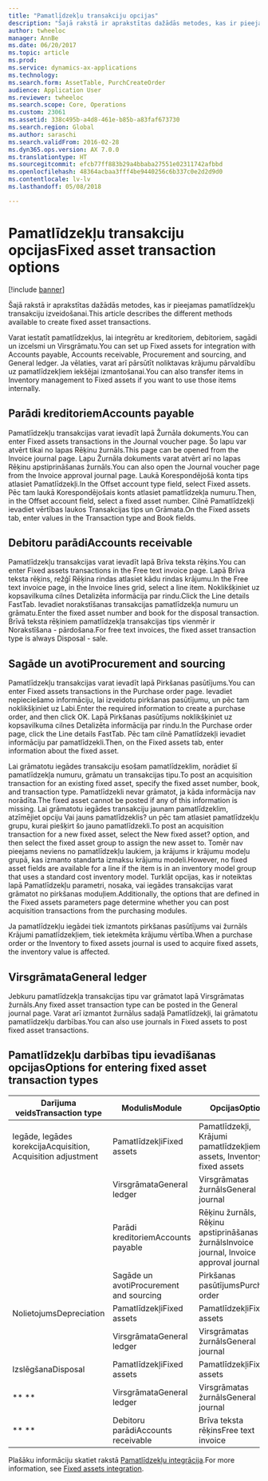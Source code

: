 ```yaml
---
title: "Pamatlīdzekļu transakciju opcijas"
description: "Šajā rakstā ir aprakstītas dažādās metodes, kas ir pieejamas pamatlīdzekļu transakciju izveidošanai."
author: twheeloc
manager: AnnBe
ms.date: 06/20/2017
ms.topic: article
ms.prod: 
ms.service: dynamics-ax-applications
ms.technology: 
ms.search.form: AssetTable, PurchCreateOrder
audience: Application User
ms.reviewer: twheeloc
ms.search.scope: Core, Operations
ms.custom: 23061
ms.assetid: 338c495b-a4d8-461e-b85b-a83faf673730
ms.search.region: Global
ms.author: saraschi
ms.search.validFrom: 2016-02-28
ms.dyn365.ops.version: AX 7.0.0
ms.translationtype: HT
ms.sourcegitcommit: efcb77ff883b29a4bbaba27551e02311742afbbd
ms.openlocfilehash: 48364acbaa3fff4be9440256c6b337c0e2d2d9d0
ms.contentlocale: lv-lv
ms.lasthandoff: 05/08/2018

---
```


# <a name="fixed-asset-transaction-options"></a><span data-ttu-id="3309c-103">Pamatlīdzekļu transakciju opcijas</span><span class="sxs-lookup"><span data-stu-id="3309c-103">Fixed asset transaction options</span></span>

[!include [banner](../includes/banner.md)]

<span data-ttu-id="3309c-104">Šajā rakstā ir aprakstītas dažādās metodes, kas ir pieejamas pamatlīdzekļu transakciju izveidošanai.</span><span class="sxs-lookup"><span data-stu-id="3309c-104">This article describes the different methods available to create fixed asset transactions.</span></span>

<span data-ttu-id="3309c-105">Varat iestatīt pamatlīdzekļus, lai integrētu ar kreditoriem, debitoriem, sagādi un izcelsmi un Virsgrāmatu.</span><span class="sxs-lookup"><span data-stu-id="3309c-105">You can set up Fixed assets for integration with Accounts payable, Accounts receivable, Procurement and sourcing, and General ledger.</span></span> <span data-ttu-id="3309c-106">Ja vēlaties, varat arī pārsūtīt noliktavas krājumu pārvaldību uz pamatlīdzekļiem iekšējai izmantošanai.</span><span class="sxs-lookup"><span data-stu-id="3309c-106">You can also transfer items in Inventory management to Fixed assets if you want to use those items internally.</span></span>

## <a name="accounts-payable"></a><span data-ttu-id="3309c-107">Parādi kreditoriem</span><span class="sxs-lookup"><span data-stu-id="3309c-107">Accounts payable</span></span>
<span data-ttu-id="3309c-108">Pamatlīdzekļu transakcijas varat ievadīt lapā Žurnāla dokuments.</span><span class="sxs-lookup"><span data-stu-id="3309c-108">You can enter Fixed assets transactions in the Journal voucher page.</span></span> <span data-ttu-id="3309c-109">Šo lapu var atvērt tikai no lapas Rēķinu žurnāls.</span><span class="sxs-lookup"><span data-stu-id="3309c-109">This page can be opened from the Invoice journal page.</span></span> <span data-ttu-id="3309c-110">Lapu Žurnāla dokuments varat atvērt arī no lapas Rēķinu apstiprināšanas žurnāls.</span><span class="sxs-lookup"><span data-stu-id="3309c-110">You can also open the Journal voucher page from the Invoice approval journal page.</span></span> <span data-ttu-id="3309c-111">Laukā Korespondējošā konta tips atlasiet Pamatlīdzekļi.</span><span class="sxs-lookup"><span data-stu-id="3309c-111">In the Offset account type field, select Fixed assets.</span></span> <span data-ttu-id="3309c-112">Pēc tam laukā Korespondējošais konts atlasiet pamatlīdzekļa numuru.</span><span class="sxs-lookup"><span data-stu-id="3309c-112">Then, in the Offset account field, select a fixed asset number.</span></span> <span data-ttu-id="3309c-113">Cilnē Pamatlīdzekļi ievadiet vērtības laukos Transakcijas tips un Grāmata.</span><span class="sxs-lookup"><span data-stu-id="3309c-113">On the Fixed assets tab, enter values in the Transaction type and Book fields.</span></span>

## <a name="accounts-receivable"></a><span data-ttu-id="3309c-114">Debitoru parādi</span><span class="sxs-lookup"><span data-stu-id="3309c-114">Accounts receivable</span></span>
<span data-ttu-id="3309c-115">Pamatlīdzekļu transakcijas varat ievadīt lapā Brīva teksta rēķins.</span><span class="sxs-lookup"><span data-stu-id="3309c-115">You can enter Fixed assets transactions in the Free text invoice page.</span></span>  <span data-ttu-id="3309c-116">Lapā Brīva teksta rēķins, režģī Rēķina rindas atlasiet kādu rindas krājumu.</span><span class="sxs-lookup"><span data-stu-id="3309c-116">In the Free text invoice page, in the Invoice lines grid, select a line item.</span></span> <span data-ttu-id="3309c-117">Noklikšķiniet uz kopsavilkuma cilnes Detalizēta informācija par rindu.</span><span class="sxs-lookup"><span data-stu-id="3309c-117">Click the Line details FastTab.</span></span> <span data-ttu-id="3309c-118">Ievadiet norakstīšanas transakcijas pamatlīdzekļa numuru un grāmatu.</span><span class="sxs-lookup"><span data-stu-id="3309c-118">Enter the fixed asset number and book for the disposal transaction.</span></span> <span data-ttu-id="3309c-119">Brīvā teksta rēķiniem pamatlīdzekļa transakcijas tips vienmēr ir Norakstīšana - pārdošana.</span><span class="sxs-lookup"><span data-stu-id="3309c-119">For free text invoices, the fixed asset transaction type is always Disposal - sale.</span></span>

## <a name="procurement-and-sourcing"></a><span data-ttu-id="3309c-120">Sagāde un avoti</span><span class="sxs-lookup"><span data-stu-id="3309c-120">Procurement and sourcing</span></span>
<span data-ttu-id="3309c-121">Pamatlīdzekļu transakcijas varat ievadīt lapā Pirkšanas pasūtījums.</span><span class="sxs-lookup"><span data-stu-id="3309c-121">You can enter Fixed assets transactions in the Purchase order page.</span></span> <span data-ttu-id="3309c-122">Ievadiet nepieciešamo informāciju, lai izveidotu pirkšanas pasūtījumu, un pēc tam noklikšķiniet uz Labi.</span><span class="sxs-lookup"><span data-stu-id="3309c-122">Enter the required information to create a purchase order, and then click OK.</span></span> <span data-ttu-id="3309c-123">Lapā Pirkšanas pasūtījums noklikšķiniet uz kopsavilkuma cilnes Detalizēta informācija par rindu.</span><span class="sxs-lookup"><span data-stu-id="3309c-123">In the Purchase order page, click the Line details FastTab.</span></span> <span data-ttu-id="3309c-124">Pēc tam cilnē Pamatlīdzekļi ievadiet informāciju par pamatlīdzekli.</span><span class="sxs-lookup"><span data-stu-id="3309c-124">Then, on the Fixed assets tab, enter information about the fixed asset.</span></span> 

<span data-ttu-id="3309c-125">Lai grāmatotu iegādes transakciju esošam pamatlīdzeklim, norādiet šī pamatlīdzekļa numuru, grāmatu un transakcijas tipu.</span><span class="sxs-lookup"><span data-stu-id="3309c-125">To post an acquisition transaction for an existing fixed asset, specify the fixed asset number, book, and transaction type.</span></span> <span data-ttu-id="3309c-126">Pamatlīdzekli nevar grāmatot, ja kāda informācija nav norādīta.</span><span class="sxs-lookup"><span data-stu-id="3309c-126">The fixed asset cannot be posted if any of this information is missing.</span></span> <span data-ttu-id="3309c-127">Lai grāmatotu iegādes transakciju jaunam pamatlīdzeklim, atzīmējiet opciju Vai jauns pamatlīdzeklis? un pēc tam atlasiet pamatlīdzekļu grupu, kurai piešķirt šo jauno pamatlīdzekli.</span><span class="sxs-lookup"><span data-stu-id="3309c-127">To post an acquisition transaction for a new fixed asset, select the New fixed asset? option, and then select the fixed asset group to assign the new asset to.</span></span> <span data-ttu-id="3309c-128">Tomēr nav pieejams neviens no pamatlīdzekļu laukiem, ja krājums ir krājumu modeļu grupā, kas izmanto standarta izmaksu krājumu modeli.</span><span class="sxs-lookup"><span data-stu-id="3309c-128">However, no fixed asset fields are available for a line if the item is in an inventory model group that uses a standard cost inventory model.</span></span> <span data-ttu-id="3309c-129">Turklāt opcijas, kas ir noteiktas lapā Pamatlīdzekļu parametri, nosaka, vai iegādes transakcijas varat grāmatot no pirkšanas moduļiem.</span><span class="sxs-lookup"><span data-stu-id="3309c-129">Additionally, the options that are defined in the Fixed assets parameters page determine whether you can post acquisition transactions from the purchasing modules.</span></span> 

<span data-ttu-id="3309c-130">Ja pamatlīdzekļu iegādei tiek izmantots pirkšanas pasūtījums vai žurnāls Krājumi pamatlīdzekļiem, tiek ietekmēta krājumu vērtība.</span><span class="sxs-lookup"><span data-stu-id="3309c-130">When a purchase order or the Inventory to fixed assets journal is used to acquire fixed assets, the inventory value is affected.</span></span>

## <a name="general-ledger"></a><span data-ttu-id="3309c-131">Virsgrāmata</span><span class="sxs-lookup"><span data-stu-id="3309c-131">General ledger</span></span>
<span data-ttu-id="3309c-132">Jebkuru pamatlīdzekļa transakcijas tipu var grāmatot lapā Virsgrāmatas žurnāls.</span><span class="sxs-lookup"><span data-stu-id="3309c-132">Any fixed asset transaction type can be posted in the General journal page.</span></span> <span data-ttu-id="3309c-133">Varat arī izmantot žurnālus sadaļā Pamatlīdzekļi, lai grāmatotu pamatlīdzekļu darbības.</span><span class="sxs-lookup"><span data-stu-id="3309c-133">You can also use journals in Fixed assets to post fixed asset transactions.</span></span>

## <a name="options-for-entering-fixed-asset-transaction-types"></a><span data-ttu-id="3309c-134">Pamatlīdzekļu darbības tipu ievadīšanas opcijas</span><span class="sxs-lookup"><span data-stu-id="3309c-134">Options for entering fixed asset transaction types</span></span>


| <span data-ttu-id="3309c-135">Darījuma veids</span><span class="sxs-lookup"><span data-stu-id="3309c-135">Transaction type</span></span>                    | <span data-ttu-id="3309c-136">Modulis</span><span class="sxs-lookup"><span data-stu-id="3309c-136">Module</span></span>                   | <span data-ttu-id="3309c-137">Opcijas</span><span class="sxs-lookup"><span data-stu-id="3309c-137">Options</span></span>                                   |
|-------------------------------------|--------------------------|-------------------------------------------|
| <span data-ttu-id="3309c-138">Iegāde, Iegādes korekcija</span><span class="sxs-lookup"><span data-stu-id="3309c-138">Acquisition, Acquisition adjustment</span></span> | <span data-ttu-id="3309c-139">Pamatlīdzekļi</span><span class="sxs-lookup"><span data-stu-id="3309c-139">Fixed assets</span></span>             | <span data-ttu-id="3309c-140">Pamatlīdzekļi, Krājumi pamatlīdzekļiem</span><span class="sxs-lookup"><span data-stu-id="3309c-140">Fixed assets, Inventory to fixed assets</span></span>   |
|                                     | <span data-ttu-id="3309c-141">Virsgrāmata</span><span class="sxs-lookup"><span data-stu-id="3309c-141">General ledger</span></span>           | <span data-ttu-id="3309c-142">Virsgrāmatas žurnāls</span><span class="sxs-lookup"><span data-stu-id="3309c-142">General journal</span></span>                           |
|                                     | <span data-ttu-id="3309c-143">Parādi kreditoriem</span><span class="sxs-lookup"><span data-stu-id="3309c-143">Accounts payable</span></span>         | <span data-ttu-id="3309c-144">Rēķinu žurnāls, Rēķinu apstiprināšanas žurnāls</span><span class="sxs-lookup"><span data-stu-id="3309c-144">Invoice journal, Invoice approval journal</span></span> |
|                                     | <span data-ttu-id="3309c-145">Sagāde un avoti</span><span class="sxs-lookup"><span data-stu-id="3309c-145">Procurement and sourcing</span></span> | <span data-ttu-id="3309c-146">Pirkšanas pasūtījums</span><span class="sxs-lookup"><span data-stu-id="3309c-146">Purchase order</span></span>                            |
| <span data-ttu-id="3309c-147">Nolietojums</span><span class="sxs-lookup"><span data-stu-id="3309c-147">Depreciation</span></span>                        | <span data-ttu-id="3309c-148">Pamatlīdzekļi</span><span class="sxs-lookup"><span data-stu-id="3309c-148">Fixed assets</span></span>             | <span data-ttu-id="3309c-149">Pamatlīdzekļi</span><span class="sxs-lookup"><span data-stu-id="3309c-149">Fixed assets</span></span>                              |
|                                     | <span data-ttu-id="3309c-150">Virsgrāmata</span><span class="sxs-lookup"><span data-stu-id="3309c-150">General ledger</span></span>           | <span data-ttu-id="3309c-151">Virsgrāmatas žurnāls</span><span class="sxs-lookup"><span data-stu-id="3309c-151">General journal</span></span>                           |
| <span data-ttu-id="3309c-152">Izslēgšana</span><span class="sxs-lookup"><span data-stu-id="3309c-152">Disposal</span></span>                            | <span data-ttu-id="3309c-153">Pamatlīdzekļi</span><span class="sxs-lookup"><span data-stu-id="3309c-153">Fixed assets</span></span>             | <span data-ttu-id="3309c-154">Pamatlīdzekļi</span><span class="sxs-lookup"><span data-stu-id="3309c-154">Fixed assets</span></span>                              |
| <span data-ttu-id="3309c-155">** **</span><span class="sxs-lookup"><span data-stu-id="3309c-155">** **</span></span>                               | <span data-ttu-id="3309c-156">Virsgrāmata</span><span class="sxs-lookup"><span data-stu-id="3309c-156">General ledger</span></span>           | <span data-ttu-id="3309c-157">Virsgrāmatas žurnāls</span><span class="sxs-lookup"><span data-stu-id="3309c-157">General journal</span></span>                           |
| <span data-ttu-id="3309c-158">** **</span><span class="sxs-lookup"><span data-stu-id="3309c-158">** **</span></span>                               | <span data-ttu-id="3309c-159">Debitoru parādi</span><span class="sxs-lookup"><span data-stu-id="3309c-159">Accounts receivable</span></span>      | <span data-ttu-id="3309c-160">Brīva teksta rēķins</span><span class="sxs-lookup"><span data-stu-id="3309c-160">Free text invoice</span></span>                         |



<span data-ttu-id="3309c-161">Plašāku informāciju skatiet rakstā [Pamatlīdzekļu integrācija](fixed-asset-integration.md).</span><span class="sxs-lookup"><span data-stu-id="3309c-161">For more information, see [Fixed assets integration](fixed-asset-integration.md).</span></span>




